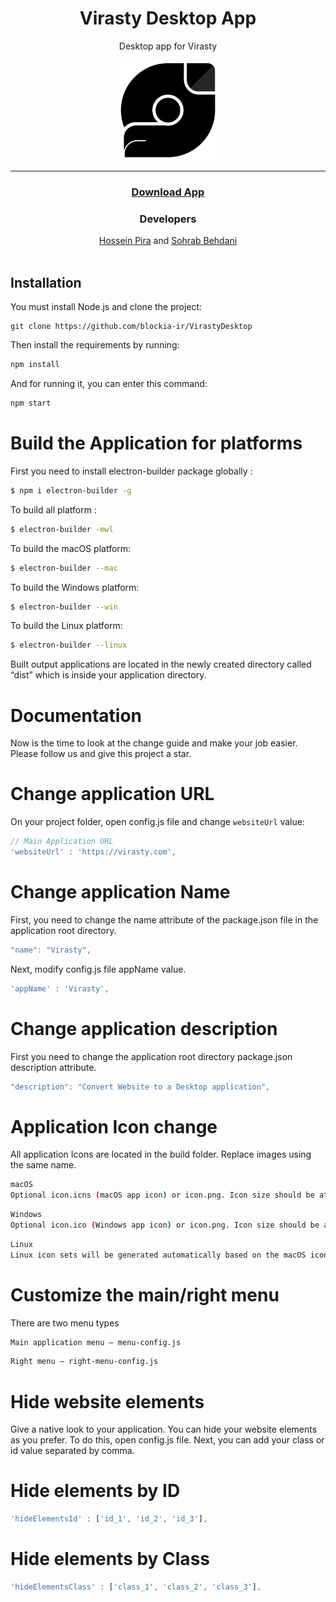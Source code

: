 <h1 align="center">
Virasty Desktop App
</h1>
<div align="center">
<p>Desktop app for Virasty</p>
<img src="https://raw.githubusercontent.com/blockia-ir/VirastyDesktop/main/build/icon.png" width="160">
</div>
<hr>
<div align="center">
<h3><a href="https://github.com/blockia-ir/VirastyDesktop/releases/tag/app">Download App</a></h3>
<h3>Developers</h3>
<a href="https://gap.im/h3dev">Hossein Pira</a>
and
<a href="https://gap.im/sohrabbehdani">Sohrab Behdani</a>
</div>
<br>
<h2>Installation</h2>

You must install Node.js and clone the project:  

```
git clone https://github.com/blockia-ir/VirastyDesktop
```

Then install the requirements by running:
```bash
npm install
```
And for running it, you can enter this command:
 ```bash
npm start
```

# Build the Application for platforms
First you need to install electron-builder package globally :
```bash
$ npm i electron-builder -g
```
To build all platform :
```bash
$ electron-builder -mwl
```
To build the macOS platform:
```bash
$ electron-builder --mac
```
To build the Windows platform:
```bash
$ electron-builder --win
```
To build the Linux platform:
```bash
$ electron-builder --linux
```

Built output applications are located in the newly created directory called “dist” which is inside your application directory.

# Documentation
Now is the time to look at the change guide and make your job easier. Please follow us and give this project a star.

# Change application URL
On your project folder, open config.js file and change `websiteUrl` value:
```javascript
// Main Application URL
'websiteUrl' : 'https://virasty.com',
```

# Change application Name
First, you need to change the name attribute of the package.json file in the application root directory.
```javascript
"name": "Virasty",
```
Next, modify config.js file appName value.
```javascript
'appName' : 'Virasty',
```

# Change application description
First you need to change the application root directory package.json description attribute.
```javascript
"description": "Convert Website to a Desktop application",
```

# Application Icon change
All application Icons are located in the build folder. Replace images using the same name.
```bash
macOS
Optional icon.icns (macOS app icon) or icon.png. Icon size should be at least 512x512.
```
```bash
Windows
Optional icon.ico (Windows app icon) or icon.png. Icon size should be at least 256x256.
```
```bash
Linux
Linux icon sets will be generated automatically based on the macOS icons file or common icon.png.
```

# Customize the main/right menu
There are two menu types
```bash
Main application menu – menu-config.js
```
```bash
Right menu – right-menu-config.js
```


# Hide website elements
Give a native look to your application. You can hide your website elements as you prefer. To do this, open config.js file.
Next, you can add your class or id value separated by comma.

# Hide elements by ID
```javascript
'hideElementsId' : ['id_1', 'id_2', 'id_3'],
```

# Hide elements by Class
```javascript
'hideElementsClass' : ['class_1', 'class_2', 'class_3'],
```
